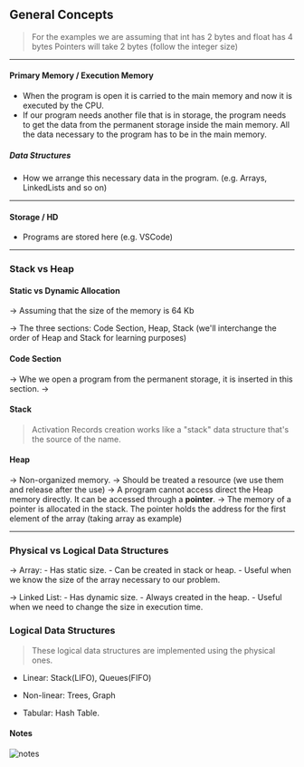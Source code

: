 

## General Concepts
> For the examples we are assuming that int has 2 bytes and float has 4 bytes
> Pointers will take 2 bytes (follow the integer size)


---

#### Primary Memory / Execution Memory
- When the program is open it is carried to the main memory and now it is executed by the CPU.
- If our program needs another file that is in storage, the program needs to get the data from
the permanent storage inside the main memory. All the data necessary to the program has to be
in the main memory.

##### Data Structures
- How we arrange this necessary data in the program. (e.g. Arrays, LinkedLists and so on)

---

#### Storage / HD
- Programs are stored here (e.g. VSCode)

---

### Stack vs Heap

#### Static vs Dynamic Allocation

-> Assuming that the size of the memory is 64 Kb

-> The three sections: Code Section, Heap, Stack (we'll interchange the order of Heap and Stack for learning purposes) 

#### Code Section
>

-> Whe we open a program from the permanent storage, it is inserted in this section.
-> 

#### Stack
> Activation Records creation works like a "stack" data structure that's the source of the name.


#### Heap
-> Non-organized memory.
-> Should be treated a resource (we use them and release after the use)
-> A program cannot access direct the Heap memory directly. It can be accessed through a **pointer**.
-> The memory of a pointer is allocated in the stack. The pointer holds the address for the
    first element of the array (taking array as example)

---

### Physical vs Logical Data Structures
-> Array:
    - Has static size.
    - Can be created in stack or heap.
    - Useful when we know the size of the array necessary to our problem.

-> Linked List:
    - Has dynamic size.
    - Always created in the heap.
    - Useful when we need to change the size in execution time.


### Logical Data Structures
> These logical data structures are implemented using the physical ones.

- Linear: Stack(LIFO), Queues(FIFO)

- Non-linear: Trees, Graph

- Tabular: Hash Table.



#### Notes

![notes](https://drive.google.com/drive/folders/1OdepiBQEBMKlm80-RpcHOXfn8a3dYzOP?hl=pt-br)
